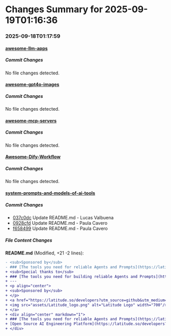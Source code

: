 # Changes Summary for 2025-09-19T01:16:36

### 2025-09-18T01:17:59

#### [awesome-llm-apps](https://github.com/Shubhamsaboo/awesome-llm-apps)

##### Commit Changes

No file changes detected.

#### [awesome-gpt4o-images](https://github.com/jamez-bondos/awesome-gpt4o-images)

##### Commit Changes

No file changes detected.

#### [awesome-mcp-servers](https://github.com/punkpeye/awesome-mcp-servers)

##### Commit Changes

No file changes detected.

#### [Awesome-Dify-Workflow](https://github.com/svcvit/Awesome-Dify-Workflow)

##### Commit Changes

No file changes detected.

#### [system-prompts-and-models-of-ai-tools](https://github.com/x1xhlol/system-prompts-and-models-of-ai-tools)

##### Commit Changes

- [037c0dc](https://github.com/x1xhlol/system-prompts-and-models-of-ai-tools/commit/037c0dc161e81c8318f65f7c876f10e55e771edb) Update README.md - Lucas Valbuena
- [0928cfd](https://github.com/x1xhlol/system-prompts-and-models-of-ai-tools/commit/0928cfd1fe40b7667239a51844adf1d9d1896806) Update README.md - Paula Cavero
- [f658499](https://github.com/x1xhlol/system-prompts-and-models-of-ai-tools/commit/f658499524e06bd935dc77cd20de83c52efc32dc) Update README.md - Paula Cavero


##### File Content Changes

**README.md** (Modified, +21 -2 lines):

```diff
- <sub>Sponsored by</sub>
- ### [The tools you need for reliable Agents and Prompts](https://latitude.so/developers?utm_source=github&utm_medium=readme&utm_campaign=prompt_repo_sponsorship)
+ <sub>Special thanks to</sub>
+ ### [The tools you need for building reliable Agents and Prompts](https://latitude.so/developers?utm_source=github&utm_medium=readme&utm_campaign=prompt_repo_sponsorship)
+ ---
+ <p align="center">
+ <sub>Sponsored by</sub>
+ </p>
+ <a href="https://latitude.so/developers?utm_source=github&utm_medium=readme&utm_campaign=prompt_repo_sponsorship">
+ <img src="assets/Latitude_logo.png" alt="Latitude Logo" width="700"/>
+ </a>
+ <div align="center" markdown="1">
+ ### [The tools you need for reliable Agents and Prompts](https://latitude.so/developers?utm_source=github&utm_medium=readme&utm_campaign=prompt_repo_sponsorship)
+ [Open Source AI Engineering Platform](https://latitude.so/developers?utm_source=github&utm_medium=readme&utm_campaign=prompt_repo_sponsorship)<br>
+ </div>
```
